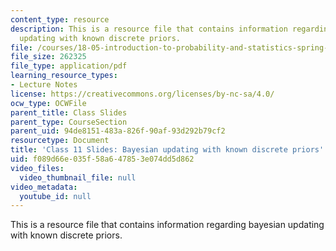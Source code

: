 ```yaml
---
content_type: resource
description: This is a resource file that contains information regarding bayesian
  updating with known discrete priors.
file: /courses/18-05-introduction-to-probability-and-statistics-spring-2014/f089d66e035f58a647853e074dd5d862_MIT18_05S14_class11slides.pdf
file_size: 262325
file_type: application/pdf
learning_resource_types:
- Lecture Notes
license: https://creativecommons.org/licenses/by-nc-sa/4.0/
ocw_type: OCWFile
parent_title: Class Slides
parent_type: CourseSection
parent_uid: 94de8151-483a-826f-90af-93d292b79cf2
resourcetype: Document
title: 'Class 11 Slides: Bayesian updating with known discrete priors'
uid: f089d66e-035f-58a6-4785-3e074dd5d862
video_files:
  video_thumbnail_file: null
video_metadata:
  youtube_id: null
---
```

This is a resource file that contains information regarding bayesian updating with known discrete priors.
